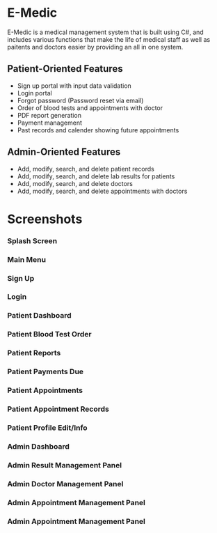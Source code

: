 # E-Medic
E-Medic is a medical management system that is built using C#, and includes various functions that make the life of medical staff as well as paitents and doctors easier by providing an all in one system.

## Patient-Oriented Features

- Sign up portal with input data validation
- Login portal
- Forgot password (Password reset via email)
- Order of blood tests and appointments with doctor 
- PDF report generation
- Payment management
- Past records and calender showing future appointments

## Admin-Oriented Features

- Add, modify, search, and delete patient records
- Add, modify, search, and delete lab results for patients
- Add, modify, search, and delete doctors
- Add, modify, search, and delete appointments with doctors

# Screenshots

### Splash Screen

### Main Menu

### Sign Up

### Login

### Patient Dashboard

### Patient Blood Test Order

### Patient Reports

### Patient Payments Due

### Patient Appointments

### Patient Appointment Records

### Patient Profile Edit/Info

### Admin Dashboard

### Admin Result Management Panel

### Admin Doctor Management Panel

### Admin Appointment Management Panel

### Admin Appointment Management Panel
